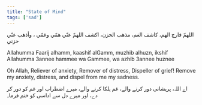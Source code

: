 ```yaml
---
title: "State of Mind"
tags: ['sad']
---
```


<p class="amiri-regular text-3xl py-4 leading-[4.6rem]">اللهمّ فارج الهم، كاشف الغم، مذهب الحزن، اكشف اللهمّ عنّي همّي وغمّي ، وأذهب عنّي حزني</p>

<p class="text-[21px] py-4 leading-loose" style="direction:ltr;">Allahumma Faarij alhamm, kaashif alGamm, muzhib alhuzn, ikshif Allahumma 3annee hammee wa Gammee, wa azhib 3annee huznee</p>

<p class="text-xl py-4 leading-loose" style="direction:ltr;">Oh Allah, Reliever of anxiety, Remover of distress, Dispeller of grief! Remove my anxiety, distress, and dispel from me my sadness.</p>

<p class="noto-nastaliq text-[18px] py-2 leading-[4rem]">اے اللہ، پریشانی دور کرنے والے، غم ہلکا کرنے والے، میرے اضطراب اور غم کو دور کر دے، اور میرے دل سے اداسی کو ختم فرما۔</p>
